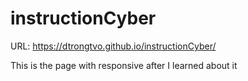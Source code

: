 # instructionCyber

URL: https://dtrongtvo.github.io/instructionCyber/

This is the page with responsive after I learned about it
